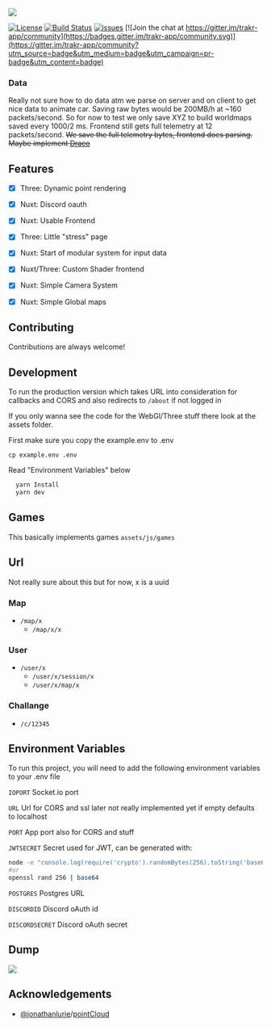 ![](https://user-images.githubusercontent.com/1221769/148717218-fe44c144-98e7-40b1-b806-f9d572c1cccd.png)

[![License](https://img.shields.io/badge/License-MIT-blue)](#license)
[![Build Status](https://app.travis-ci.com/GREEB/trakr.app.svg?branch=main)](https://app.travis-ci.com/GREEB/trakr.app)
[![issues](https://github.com/GREEB/ForzaPointCloud/workflows/todo2issue/badge.svg)](https://github.com/GREEB/trakr.app/actions?query=workflow:"todo2issue") [![Join the chat at https://gitter.im/trakr-app/community](https://badges.gitter.im/trakr-app/community.svg)](https://gitter.im/trakr-app/community?utm_source=badge&utm_medium=badge&utm_campaign=pr-badge&utm_content=badge)

### Data

Really not sure how to do data atm we parse on server and on client to get nice data to animate car. Saving raw bytes would be 200MB/h at ~160 packets/second. So for now to test we only save XYZ to build worldmaps saved every 1000/2 ms. Frontend still gets full telemetry at 12 packets/second.
~~We save the full telemetry bytes, frontend does parsing. Maybe implement [Draco](https://google.github.io/draco/)~~

## Features

- [x]  Three: Dynamic point rendering
- [x]  Nuxt: Discord oauth
- [x]  Nuxt: Usable Frontend
- [x]  Three: Little "stress" page
- [x]  Nuxt: Start of modular system for input data
- [x]  Nuxt/Three: Custom Shader frontend
- [x]  Nuxt: Simple Camera System
- [x]  Nuxt: Simple Global maps 


## Contributing

Contributions are always welcome!


## Development

To run the production version which takes URL into consideration for callbacks and CORS and also redirects to ```/about``` if not logged in

If you only wanna see the code for the WebGl/Three stuff there look at the assets folder.

First make sure you copy the example.env to .env

```cp example.env .env```

Read "Environment Variables" below


```bash
  yarn Install
  yarn dev
```
## Games

This basically implements games ```assets/js/games```

## Url

Not really sure about this but for now, x is a uuid

### Map
- `/map/x`
  -  `/map/x/x`

### User
- `/user/x`
  - `/user/x/session/x`
  -  `/user/x/map/x`

### Challange
- `/c/12345`


## Environment Variables

To run this project, you will need to add the following environment variables to your .env file

`IOPORT` Socket.io port

`URL` Url for CORS and ssl later not really implemented yet if empty defaults to localhost

`PORT` App port also for CORS and stuff

`JWTSECRET` Secret used for JWT, can be generated with:
```bash
node -e "console.log(require('crypto').randomBytes(256).toString('base64'));"
#or
openssl rand 256 | base64
```

`POSTGRES` Postgres URL

`DISCORDID` Discord oAuth id

`DISCORDSECRET` Discord oAuth secret


## Dump

![](https://user-images.githubusercontent.com/1221769/148322387-67a89550-77f5-4c04-80ac-af9329859144.gif)


## Acknowledgements

 - [@jonathanlurie](https://github.com/jonathanlurie)/[pointCloud](https://github.com/jonathanlurie/pointCloud)
